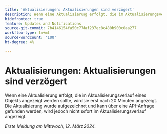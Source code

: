 ```yaml
---
title: 'Aktualisierungen: Aktualisierungen sind verzögert'
description: Wenn eine Aktualisierung erfolgt, die im Aktualisierungsverlauf eines Objekts angezeigt werden sollte, wird sie erst nach 20 Minuten angezeigt. Die Aktualisierung wurde aufgezeichnet und kann über eine API-Anfrage gefunden werden, wird jedoch nicht sofort im Aktualisierungsverlauf angezeigt.
hidefromtoc: true
feature: Updates and Notifications
source-git-commit: 7b4146154fa50c77daf237ec8c480b900c0aa277
workflow-type: tm+mt
source-wordcount: '100'
ht-degree: 4%

---
```



# Aktualisierungen: Aktualisierungen sind verzögert

Wenn eine Aktualisierung erfolgt, die im Aktualisierungsverlauf eines Objekts angezeigt werden sollte, wird sie erst nach 20 Minuten angezeigt. Die Aktualisierung wurde aufgezeichnet und kann über eine API-Anfrage gefunden werden, wird jedoch nicht sofort im Aktualisierungsverlauf angezeigt.

_Erste Meldung am Mittwoch, 12. März 2024._
